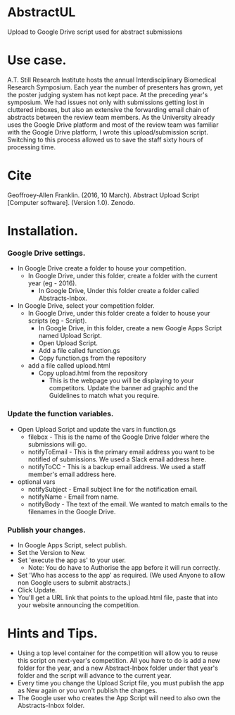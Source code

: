 # AbstractUL
Upload to Google Drive script used for abstract submissions

# Use case.
A.T. Still Research Institute hosts the annual Interdisciplinary Biomedical Research Symposium. Each year the number of presenters has grown, yet the poster judging system has not kept pace. At the preceding year's symposium. We had issues not only with submissions getting lost in cluttered inboxes, but also an extensive the forwarding email chain of abstracts between the review team members. As the University already uses the Google Drive platform and most of the review team was familiar with the Google Drive platform, I wrote this upload/submission script. Switching to this process allowed us to save the staff sixty hours of processing time.

# Cite
Geoffroey-Allen Franklin. (2016, 10 March). Abstract Upload Script [Computer software]. (Version 1.0). Zenodo.

# Installation.
### Google Drive settings.
- In Google Drive create a folder to house your competition. 
  - In Google Drive, under this folder, create a folder with the current year (eg - 2016).
    - In Google Drive, Under this folder create a folder called Abstracts-Inbox.
- In Google Drive, select your competition folder.
  - In Google Drive, under this folder create a folder to house your scripts (eg - Script).
    - In Google Drive, in this folder, create a new Google Apps Script named Upload Script.
    - Open Upload Script.
    - Add a file called function.gs 
    - Copy function.gs from the repository
  - add a file called upload.html
    - Copy upload.html from the repository
      - This is the webpage you will be displaying to your competitors. Update the banner ad graphic and the Guidelines to match what you require.


### Update the function variables.
- Open Upload Script and update the vars in function.gs
  - filebox - This is the name of the Google Drive folder where the submissions will go.
  - notifyToEmail - This is the primary email address you want to be notified of submissions. We used a Slack email address here.
  - notifyToCC - This is a backup email address. We used a staff member's email address here.
- optional vars
  - notifySubject - Email subject line for the notification email.
  - notifyName - Email from name.
  - notifyBody - The text of the email. We wanted to match emails to the filenames in the Google Drive.

### Publish your changes.
- In Google Apps Script, select publish. 
- Set the Version to New. 
- Set 'execute the app as' to your user.
  - Note: You do have to Authorise the app before it will run correctly.
- Set 'Who has access to the app' as required. (We used Anyone to allow non Google users to submit abstracts.)
- Click Update.
- You'll get a URL link that points to the upload.html file, paste that into your website announcing the competition.


# Hints and Tips.
- Using a top level container for the competition will allow you to reuse this script on next-year's competition. All you have to do is add a new folder for the year, and a new Abstract-Inbox folder under that year's folder and the script will advance to the current year.
- Every time you change the Upload Script file, you must publish the app as New again or you won't publish the changes.
- The Google user who creates the App Script will need to also own the Abstracts-Inbox folder.
